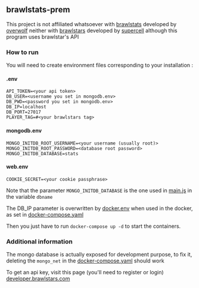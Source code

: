 ## brawlstats-prem

This project is not affiliated whatsoever with [brawlstats](https://www.brawlstats.com/) developed by [overwolf](https://www.overwolf.com) neither with [brawlstars](https://supercell.com/en/games/brawlstars/) developed by [supercell](https://supercell.com/) although this program uses brawlstar's API 

### How to run

You will need to create environment files corresponding to your installation : 

#### .env
```dosini
API_TOKEN=<your api token>
DB_USER=<username you set in mongodb.env>
DB_PWD=<password you set in mongodb.env>
DB_IP=localhost
DB_PORT=27017
PLAYER_TAG=#<your brawlstars tag>
```

#### mongodb.env
```dosini
MONGO_INITDB_ROOT_USERNAME=<your username (usually root)>
MONGO_INITDB_ROOT_PASSWORD=<database root password>
MONGO_INITDB_DATABASE=stats
```

#### web.env
```dosini
COOKIE_SECRET=<your cookie passphrase>
```

Note that the parameter `MONGO_INITDB_DATABASE` is the one used in [main.js](https://github.com/vsahler/brawlstats-prem/blob/main/main.js) in the variable `dbname`

The DB_IP parameter is overwritten by [docker.env](https://github.com/vsahler/brawlstats-prem/blob/main/docker.env) when used in the docker, as set in [docker-compose.yaml](https://github.com/vsahler/brawlstats-prem/blob/main/docker-compose.yaml)

Then you just have to run `docker-compose up -d` to start the containers.

### Additional information 

The mongo database is actually exposed for development purpose, to fix it, deleting the `mongo_net` in the [docker-compose.yaml](https://github.com/vsahler/brawlstats-prem/blob/main/docker-compose.yaml) should work 

To get an api key, visit this page (you'll need to register or login) [developer.brawlstars.com](https://developer.brawlstars.com/#/)
